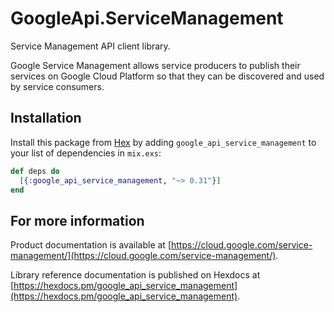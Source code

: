 # GoogleApi.ServiceManagement

Service Management API client library.

Google Service Management allows service producers to publish their services on Google Cloud Platform so that they can be discovered and used by service consumers.

## Installation

Install this package from [Hex](https://hex.pm) by adding
`google_api_service_management` to your list of dependencies in `mix.exs`:

```elixir
def deps do
  [{:google_api_service_management, "~> 0.31"}]
end
```

## For more information

Product documentation is available at [https://cloud.google.com/service-management/](https://cloud.google.com/service-management/).

Library reference documentation is published on Hexdocs at
[https://hexdocs.pm/google_api_service_management](https://hexdocs.pm/google_api_service_management).

